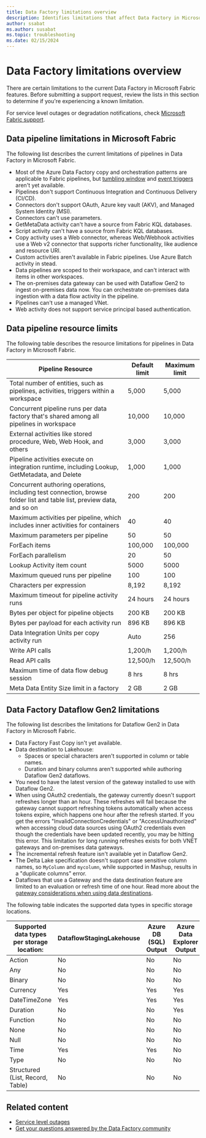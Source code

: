 ```yaml
---
title: Data Factory limitations overview
description: Identifies limitations that affect Data Factory in Microsoft Fabric features.
author: ssabat
ms.author: susabat
ms.topic: troubleshooting
ms.date: 02/15/2024
---
```


# Data Factory limitations overview

There are certain limitations to the current Data Factory in Microsoft Fabric features. Before submitting a support request, review the lists in this section to determine if you're experiencing a known limitation.

For service level outages or degradation notifications, check [Microsoft Fabric support](https://support.fabric.microsoft.com/).  

## Data pipeline limitations in Microsoft Fabric

The following list describes the current limitations of pipelines in Data Factory in Microsoft Fabric.

- Most of the Azure Data Factory copy and orchestration patterns are applicable to Fabric pipelines, but [tumbling window](/azure/data-factory/how-to-create-tumbling-window-trigger) and [event triggers](/azure/data-factory/how-to-create-custom-event-trigger) aren't yet available.
- Pipelines don't support Continuous Integration and Continuous Delivery (CI/CD).
- Connectors don't support OAuth, Azure key vault (AKV), and Managed System Identity (MSI).
- Connectors can't use parameters.
- GetMetaData activity can't have a source from Fabric KQL databases.
- Script activity can't have a source from Fabric KQL databases.
- Copy activity uses a Web connector, whereas Web/Webhook activities use a Web v2 connector that supports richer functionality, like audience and resource URI.
- Custom activities aren't available in Fabric pipelines. Use Azure Batch activity in stead.
- Data pipelines are scoped to their workspace, and can't interact with items in other workspaces.
- The on-premises data gateway can be used with Dataflow Gen2 to ingest on-premises data now. You can orchestrate on-premises data ingestion with a data flow activity in the pipeline.
- Pipelines can't use a managed VNet.
- Web activity does not support service principal based authentication.

## Data pipeline resource limits

The following table describes the resource limitations for pipelines in Data Factory in Microsoft Fabric.

| Pipeline Resource | Default limit | Maximum limit |
|---|---|---|
| Total number of entities, such as pipelines, activities, triggers within a workspace | 5,000 | 5,000 |
| Concurrent pipeline runs per data factory that's shared among all pipelines in workspace  | 10,000 | 10,000 |
| External activities  like stored procedure, Web, Web Hook, and others | 3,000 | 3,000 |
| Pipeline activities execute on integration runtime, including Lookup, GetMetadata, and Delete | 1,000 | 1,000 |
| Concurrent authoring operations, including test connection, browse folder list and table list, preview data, and so on | 200 | 200 |
| Maximum activities per pipeline, which includes inner activities for containers | 40 | 40 |
| Maximum parameters per pipeline | 50 | 50 |
| ForEach items | 100,000 | 100,000 |
| ForEach parallelism | 20 | 50 |
| Lookup Activity item count | 5000 | 5000 |
| Maximum queued runs per pipeline | 100 | 100 |
| Characters per expression | 8,192 | 8,192 |
| Maximum timeout for pipeline activity runs | 24 hours | 24 hours |
| Bytes per object for pipeline objects | 200 KB | 200 KB |
| Bytes per payload for each activity run | 896 KB | 896 KB |
| Data Integration Units per copy activity run | Auto | 256 |
| Write API calls | 1,200/h | 1,200/h |
| Read API calls | 12,500/h | 12,500/h |
| Maximum time of data flow debug session | 8 hrs | 8 hrs |
| Meta Data Entity Size limit in a factory | 2 GB | 2 GB |

## Data Factory Dataflow Gen2 limitations

The following list describes the limitations for Dataflow Gen2 in Data Factory in Microsoft Fabric.

- Data Factory Fast Copy isn't yet available.
- Data destination to Lakehouse:
  - Spaces or special characters aren't supported in column or table names.
  - Duration and binary columns aren't supported while authoring Dataflow Gen2 dataflows.
- You need to have the latest version of the gateway installed to use with Dataflow Gen2.
- When using OAuth2 credentials, the gateway currently doesn't support refreshes longer than an hour. These refreshes will fail because the gateway cannot support refreshing tokens automatically when access tokens expire, which happens one hour after the refresh started. If you get the errors "InvalidConnectionCredentials" or "AccessUnauthorized" when accessing cloud data sources using OAuth2 credentials even though the credentials have been updated recently, you may be hitting this error. This limitation for long running refreshes exists for both VNET gateways and on-premises data gateways.
- The incremental refresh feature isn't available yet in Dataflow Gen2.
- The Delta Lake specification doesn't support case sensitive column names, so `MyColumn` and `mycolumn`, while supported in Mashup, results in a "duplicate columns" error.
- Dataflows that use a Gateway and the data destination feature are limited to an evaluation or refresh time of one hour. Read more about the [gateway considerations when using data destinations](gateway-considerations-output-destinations.md).

The following table indicates the supported data types in specific storage locations.

| **Supported data types per storage location:**  | DataflowStagingLakehouse | Azure DB (SQL) Output | Azure Data Explorer Output | Fabric Lakehouse (LH) Output | Fabric Warehouse (WH) Output |
|-------------------------------------------------|--------------------------|-----------------------|----------------------------|------------------------------|------------------------------|
| Action                                          | No                       | No                    | No                         | No                           | No                           |
| Any                                             | No                       | No                    | No                         | No                           | No                           |
| Binary                                          | No                       | No                    | No                         | No                           | No                           |
| Currency                                        | Yes                      | Yes                   | Yes                        | Yes                          | No                           |
| DateTimeZone                                    | Yes                      | Yes                   | Yes                        | No                           | No                           |
| Duration                                        | No                       | No                    | Yes                        | No                           | No                           |
| Function                                        | No                       | No                    | No                         | No                           | No                           |
| None                                            | No                       | No                    | No                         | No                           | No                           |
| Null                                            | No                       | No                    | No                         | No                           | No                           |
| Time                                            | Yes                      | Yes                   | No                         | Yes                          | Yes                          |
| Type                                            | No                       | No                    | No                         | No                           | No                           |
| Structured (List, Record, Table)                | No                       | No                    | No                         | No                           | No                           |

## Related content

- [Service level outages](https://support.fabric.microsoft.com)
- [Get your questions answered by the Data Factory community](https://community.fabric.microsoft.com/t5/Data-Factory-preview-Community/ct-p/datafactory)
